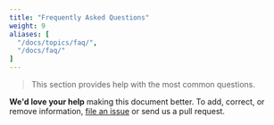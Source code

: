 ```yaml
---
title: "Frequently Asked Questions"
weight: 9
aliases: [
  "/docs/topics/faq/",
  "/docs/faq/"
]
---
```


> This section provides help with the most common questions.

**We'd love your help** making this document better. To add, correct, or remove
information, [file an issue](https://github.com/helm/helm-www/issues) or send us
a pull request.

